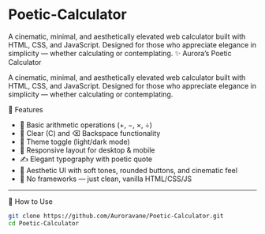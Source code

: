 # Poetic-Calculator
A cinematic, minimal, and aesthetically elevated web calculator built with HTML, CSS, and JavaScript. Designed for those who appreciate elegance in simplicity — whether calculating or contemplating.
✨ Aurora’s Poetic Calculator

A cinematic, minimal, and aesthetically elevated web calculator built with HTML, CSS, and JavaScript. Designed for those who appreciate elegance in simplicity — whether calculating or contemplating.


🌿 Features

- 🧮 Basic arithmetic operations (+, −, ×, ÷)
- 🧼 Clear (C) and ⌫ Backspace functionality
- 🌙 Theme toggle (light/dark mode)
- 📱 Responsive layout for desktop & mobile
- ✍️ Elegant typography with poetic quote
- 🎨 Aesthetic UI with soft tones, rounded buttons, and cinematic feel
- 🔌 No frameworks — just clean, vanilla HTML/CSS/JS

---

📁 How to Use

```bash
git clone https://github.com/Auroravane/Poetic-Calculator.git
cd Poetic-Calculator
